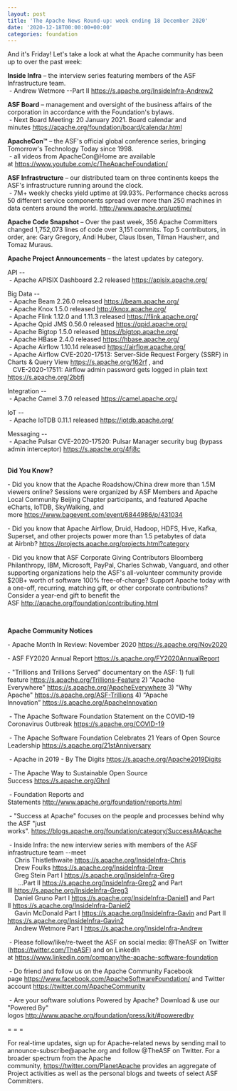 ```yaml
---
layout: post
title: 'The Apache News Round-up: week ending 18 December 2020'
date: '2020-12-18T00:00:00+00:00'
categories: foundation
---
```

<p></p><p></p><p></p><p></p><p></p><p></p><p></p><p></p><p></p><p>And it's Friday! Let's take a look at&nbsp;what the Apache community has been up to over the past week:</p><p><b><span class="il">Inside</span> <span class="il">Infra</span></b> – the interview series featuring members of the ASF Infrastructure team.<br>
&nbsp;- Andrew Wetmore --Part II <a href="https://s.apache.org/InsideInfra-Andrew2" target="_blank">https://s.apache.org/InsideInfra-Andrew2</a></p><span style="font-weight: 700;">ASF Board</span>&nbsp;– management and oversight of the business affairs of the corporation in accordance with the Foundation's bylaws.<br>&nbsp;- Next Board Meeting: 20 January 2021. Board calendar and minutes&nbsp;<a href="https://apache.org/foundation/board/calendar.html" target="_blank">https://apache.org/foundation/board/calendar.html</a><p></p><p><span style="font-weight: 700;">ApacheCon™</span>&nbsp;– the ASF's official global conference series, bringing Tomorrow's Technology Today since 1998.<br>&nbsp;- all videos from ApacheCon@Home are available at&nbsp;<a href="https://www.youtube.com/c/TheApacheFoundation/" target="_blank">https://www.youtube.com/c/TheApacheFoundation/</a>&nbsp;&nbsp;<br></p><p><span style="font-weight: 700;">ASF Infrastructure</span>&nbsp;– our distributed team on three continents keeps the ASF's infrastructure running around the clock.<br>&nbsp;- 7M+ weekly checks yield uptime at 99.93%. Performance checks across 50 different service components spread over more than 250 machines in data centers around the world.&nbsp;<a href="http://www.apache.org/uptime/" target="_blank">http://www.apache.org/uptime/</a><br></p><p><span style="font-weight: 700;">Apache Code Snapshot&nbsp;</span>– Over the past week, 356 Apache Committers changed 1,752,073 lines of 
code over 3,151 commits. Top 5 contributors, in order, are: Gary Gregory, Andi Huber, Claus Ibsen, Tilman Hausherr, and Tomaz Muraus. &nbsp; &nbsp; &nbsp; &nbsp; <span>&nbsp; &nbsp;</span> &nbsp; &nbsp; &nbsp; &nbsp; &nbsp; &nbsp; &nbsp; </p><p><span style="font-weight: 700;">Apache Project Announcements</span>&nbsp;– the latest updates by category.</p><p>API --<br>
&nbsp;- Apache APISIX Dashboard 2.2 released <a href="https://apisix.apache.org/" rel="noreferrer" target="_blank" data-saferedirecturl="https://www.google.com/url?q=https://apisix.apache.org/&amp;source=gmail&amp;ust=1608304417467000&amp;usg=AFQjCNERXfvZ1uYuQzeARVgWXmF87SOm6A">https://<span class="il">apisix</span>.apache.org/</a> <br></p>Big Data --<br>&nbsp;- Apache <span class="il">Beam</span> 2.26.0 released <a href="https://beam.apache.org/" rel="noreferrer" target="_blank" data-saferedirecturl="https://www.google.com/url?q=https://beam.apache.org/&amp;source=gmail&amp;ust=1608305045107000&amp;usg=AFQjCNEtnCDM4w7MfmKl22lfIeLwtefoRg">https://<span class="il">beam</span>.apache.org/</a><br>&nbsp;- Apache <span class="il">Knox</span> 1.5.0 released <a href="http://knox.apache.org/" target="_blank" data-saferedirecturl="https://www.google.com/url?q=http://knox.apache.org/&amp;source=gmail&amp;ust=1608305088953000&amp;usg=AFQjCNGsiZ5XzwXUukcCBo2LpLHHysMn5w">http://<span class="il">knox</span>.apache.org/</a><br>&nbsp;- Apache <span class="il">Flink</span> 1.12.0 and 1.11.3 released <a href="https://flink.apache.org/" rel="noreferrer" target="_blank" data-saferedirecturl="https://www.google.com/url?q=https://flink.apache.org/&amp;source=gmail&amp;ust=1608305117106000&amp;usg=AFQjCNF1rXmvzAdE0LXaL6n-BHsSyHFCLA">https://<span class="il">flink</span>.apache.org/</a><br>&nbsp;- Apache <span class="il">Qpid</span> <span class="il">JMS</span> 0.56.0 released <a href="https://qpid.apache.org/" rel="noreferrer" target="_blank" data-saferedirecturl="https://www.google.com/url?q=https://qpid.apache.org/&amp;source=gmail&amp;ust=1608393704977000&amp;usg=AFQjCNEVP7WrfpFe1G0hVs3XvSyy8BIyWw">https://<span class="il">qpid</span>.apache.org/</a><br>&nbsp;- Apache <span class="il">Bigtop</span> 1.5.0 released <a href="https://bigtop.apache.org/" rel="noreferrer" target="_blank" data-saferedirecturl="https://www.google.com/url?q=https://bigtop.apache.org/&amp;source=gmail&amp;ust=1608305200306000&amp;usg=AFQjCNHsQOiPozYdttscS84UvewZN7GaNw">https://<span class="il">bigtop</span>.apache.org/</a><br>&nbsp;- Apache <span class="il">HBase</span> 2.4.0 released <a href="https://hbase.apache.org/" rel="noreferrer" target="_blank" data-saferedirecturl="https://www.google.com/url?q=https://hbase.apache.org/&amp;source=gmail&amp;ust=1608305255279000&amp;usg=AFQjCNGFxp4dOgmg79FeTAkRGp4353bo4g">https://<span class="il">hbase</span>.apache.org/</a><br>&nbsp;- Apache Airflow 1.10.14 released <a href="https://airflow.apache.org/" target="_blank">https://airflow.apache.org/</a><br>&nbsp;- Apache Airflow CVE-2020-17513: Server-Side Request Forgery (SSRF) in Charts &amp; Query View <a href="https://s.apache.org/162rf">https://s.apache.org/162rf</a> , and <br>&nbsp;&nbsp; CVE-2020-17511: Airflow admin password gets logged in plain text <a href="https://s.apache.org/2bbfj">https://s.apache.org/2bbfj</a><p></p>Integration --<br>&nbsp;- Apache <span class="il">Camel</span> 3.7.0 released <a href="https://camel.apache.org/" rel="noreferrer" target="_blank" data-saferedirecturl="https://www.google.com/url?q=https://camel.apache.org/&amp;source=gmail&amp;ust=1608305291859000&amp;usg=AFQjCNGLiCbHJPNhbI9hdmcZmUI1sY2H8w">https://<span class="il">camel</span>.apache.org/</a><p></p><p>IoT --<br>&nbsp;- Apache <span class="il">IoTDB</span> 0.11.1 released <a href="https://iotdb.apache.org/" rel="noreferrer" target="_blank" data-saferedirecturl="https://www.google.com/url?q=https://iotdb.apache.org/&amp;source=gmail&amp;ust=1608304421158000&amp;usg=AFQjCNEDDjguDJBVkIStWRrwtNKCXYfnew">https://<span class="il">iotdb</span>.apache.org/</a></p><p>Messaging --<br>&nbsp;- Apache Pulsar CVE-2020-17520: Pulsar Manager security bug (bypass admin interceptor) <a href="https://s.apache.org/4fj8c">https://s.apache.org/4fj8c</a> </p><p></p><p></p><p><span style="font-weight: 700;">&nbsp;<br>Did You Know?</span></p><p>- Did you know that the Apache Roadshow/China drew more than 1.5M viewers online? Sessions were organized by ASF Members and Apache Local Community Beijing Chapter participants, and featured Apache eCharts, IoTDB, SkyWalking, and more&nbsp;<a href="https://www.bagevent.com/event/6844986/p/431034" target="_blank">https://www.bagevent.com/event/6844986/p/431034</a>&nbsp;&nbsp;<br></p><p>- Did you know that Apache Airflow, Druid, Hadoop, HDFS, Hive, Kafka, Superset, and other projects power more than 1.5 petabytes of data at&nbsp;Airbnb?&nbsp;<a href="https://projects.apache.org/projects.html?category" target="_blank">https://projects.apache.org/projects.html?category</a><br></p><p>- Did you know that ASF Corporate Giving Contributors Bloomberg Philanthropy, IBM, Microsoft, PayPal, Charles Schwab, Vanguard, and other supporting organizations help the ASF's all-volunteer community provide $20B+ worth of software 100% free-of-charge? Support Apache today with a one-off, recurring, matching gift, or other corporate contributions? Consider a year-end gift to benefit the ASF&nbsp;<a href="http://apache.org/foundation/contributing.html" target="_blank">http://apache.org/foundation/contributing.html</a>&nbsp;&nbsp;</p><p><br></p><p><span style="font-weight: 700;">Apache Community Notices</span><br></p><p>- Apache Month In Review: November 2020&nbsp;<a href="https://s.apache.org/Nov2020" target="_blank">https://s.apache.org/Nov2020</a><br></p><p>- ASF FY2020 Annual Report&nbsp;<a href="https://s.apache.org/FY2020AnnualReport" target="_blank">https://s.apache.org/FY2020AnnualReport</a>&nbsp;</p><p>- "Trillions and Trillions Served" documentary on the ASF: 1) full feature&nbsp;<a href="https://s.apache.org/Trillions-Feature" target="_blank">https://s.apache.org/Trillions-Feature</a>&nbsp;2) "Apache Everywhere"&nbsp;<a href="https://s.apache.org/ApacheEverywhere" target="_blank">https://s.apache.org/ApacheEverywhere</a>&nbsp;3) "Why Apache"&nbsp;<a href="https://s.apache.org/ASF-Trillions" target="_blank">https://s.apache.org/ASF-Trillions</a>&nbsp;4)&nbsp;“Apache Innovation”&nbsp;<a href="https://s.apache.org/ApacheInnovation" target="_blank">https://s.apache.org/ApacheInnovation</a>&nbsp;</p><p>&nbsp;- The Apache Software Foundation Statement on the COVID-19 Coronavirus Outbreak&nbsp;<a href="https://s.apache.org/COVID-19" target="_blank">https://s.apache.org/COVID-19</a>&nbsp;&nbsp;</p><p>&nbsp;- The Apache Software Foundation Celebrates 21 Years of Open Source Leadership&nbsp;<a href="https://s.apache.org/21stAnniversary" rel="noreferrer" target="_blank" data-saferedirecturl="https://www.google.com/url?q=https://s.apache.org/21stAnniversary&amp;source=gmail&amp;ust=1586580638108000&amp;usg=AFQjCNHhBfHrSsg8TFX4Lwsa4GFZdonhcA">https://s.apache.org/21stAnniv<wbr>ersary</a></p><p>&nbsp;- Apache in 2019 - By The Digits&nbsp;<a href="https://s.apache.org/Apache2019Digits">https://s.apache.org/Apache2019Digits</a></p><p>&nbsp;- The Apache Way to Sustainable Open Source Success&nbsp;<a href="https://s.apache.org/GhnI">https://s.apache.org/GhnI</a></p><p>&nbsp;- Foundation Reports and Statements&nbsp;<a href="http://www.apache.org/foundation/reports.html" target="_blank">http://www.apache.org/foundation/reports.html</a><br></p><p>&nbsp;- "Success at Apache" focuses on the people and processes behind why the ASF "just works".&nbsp;<a href="https://blogs.apache.org/foundation/category/SuccessAtApache" target="_blank">https://blogs.apache.org/foundation/category/SuccessAtApache</a><br></p><div><p>&nbsp;- Inside Infra: the new interview series with members of the ASF infrastructure team --meet&nbsp;<br>&nbsp; &nbsp; Chris Thistlethwaite&nbsp;<a href="https://s.apache.org/InsideInfra-Chris" target="_blank">https://s.apache.org/InsideInfra-Chris</a><br>&nbsp; &nbsp; Drew Foulks&nbsp;<a href="https://s.apache.org/InsideInfra-Drew" rel="noreferrer" target="_blank" data-saferedirecturl="https://www.google.com/url?q=https://s.apache.org/InsideInfra-Drew&amp;source=gmail&amp;ust=1588339104628000&amp;usg=AFQjCNF9dVEn48pV7o9HBG14sP9uprU8Xw">https://s.apache.org/InsideInf<wbr>ra-Drew</a><br>&nbsp; &nbsp; Greg Stein Part I&nbsp;<a href="https://s.apache.org/InsideInfra-Greg" target="_blank">https://s.apache.org/InsideInfra-Greg</a><br>&nbsp; &nbsp; &nbsp; ...Part II&nbsp;<a href="https://s.apache.org/InsideInfra-Greg2" target="_blank">https://s.apache.org/InsideInfra-Greg2</a>&nbsp;and Part III&nbsp;<a href="https://s.apache.org/InsideInfra-Greg3" target="_blank">https://s.apache.org/InsideInfra-Greg3</a><br>&nbsp; &nbsp; Daniel Gruno Part I&nbsp;<a href="https://s.apache.org/InsideInfra-Daniel1" target="_blank">https://s.apache.org/InsideInfra-Daniel1</a>&nbsp;and Part II&nbsp;<a href="https://s.apache.org/InsideInfra-Daniel2" target="_blank">https://s.apache.org/InsideInfra-Daniel2</a><br>&nbsp;&nbsp;&nbsp; Gavin McDonald Part I&nbsp;<a href="https://s.apache.org/InsideInfra-Gavin" target="_blank">https://s.apache.org/InsideInfra-Gavin</a> and Part II <a href="https://s.apache.org/InsideInfra-Gavin2" target="_blank">https://s.apache.org/InsideInfra-Gavin2</a><br>&nbsp;&nbsp;&nbsp; Andrew Wetmore Part I <a href="https://s.apache.org/InsideInfra-Andrew" target="_blank">https://s.apache.org/InsideInfra-Andrew</a></p></div><div><p>&nbsp;- Please follow/like/re-tweet the ASF on social media: @TheASF on Twitter (<a href="https://twitter.com/TheASF">https://twitter.com/TheASF</a>) and on LinkedIn at&nbsp;<a href="https://www.linkedin.com/company/the-apache-software-foundation">https://www.linkedin.com/company/the-apache-software-foundation</a></p><p>&nbsp;- Do friend and follow us on the Apache Community Facebook page&nbsp;<a href="https://www.facebook.com/ApacheSoftwareFoundation/">https://www.facebook.com/ApacheSoftwareFoundation/</a>&nbsp;and Twitter account&nbsp;<a href="https://twitter.com/ApacheCommunity">https://twitter.com/ApacheCommunity</a></p></div><div>&nbsp;- Are your software solutions Powered by Apache? Download &amp; use our "Powered By" logos&nbsp;<a href="http://www.apache.org/foundation/press/kit/#poweredby" target="_blank">http://www.apache.org/foundation/press/kit/#poweredby</a><br></div><p><span class="LrzXr"></span><span class="LrzXr"></span></p><div><p>= = =</p><p>For real-time updates, sign up for Apache-related news by sending mail to announce-subscribe@apache.org and follow @TheASF on Twitter. For a broader spectrum from the Apache community,&nbsp;<a href="https://twitter.com/PlanetApache">https://twitter.com/PlanetApache</a>&nbsp;provides an aggregate of Project activities as well as the personal blogs and tweets of select ASF Committers.</p></div><p style="box-sizing: border-box; margin: 0px 0px 10px;"></p><p style="box-sizing: border-box; margin: 0px 0px 10px;"></p><p style="box-sizing: border-box; margin: 0px 0px 10px;"></p><p></p><p></p><p></p><p></p><p></p><p></p><p></p><p></p><p></p>
